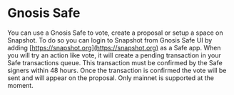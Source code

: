 # Gnosis Safe

You can use a Gnosis Safe to vote, create a proposal or setup a space on Snapshot. To do so you can login to Snapshot from Gnosis Safe UI by adding [https://snapshot.org](https://snapshot.org) as a Safe app. When you will try an action like vote, it will create a pending transaction in your Safe transactions queue. This transaction must be confirmed by the Safe signers within 48 hours. Once the transaction is confirmed the vote will be sent and will appear on the proposal. Only mainnet is supported at the moment.
